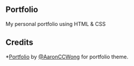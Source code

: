 ## Portfolio
My personal portfolio using HTML & CSS

## Credits
*[Portfolio](https://github.com/AaronCCWong/portfolio) by [@AaronCCWong](https://github.com/AaronCCWong/) for portfolio theme.
